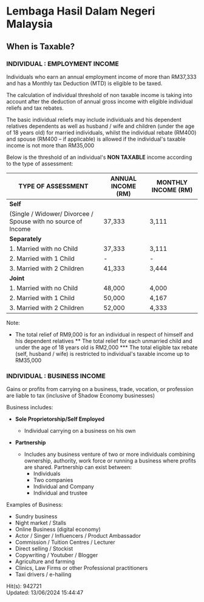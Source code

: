 # Lembaga Hasil Dalam Negeri Malaysia

## When is Taxable?

### INDIVIDUAL : EMPLOYMENT INCOME

Individuals who earn an annual employment income of more than RM37,333 and has a Monthly tax Deduction (MTD) is eligible to be taxed.

The calculation of individual threshold of non taxable income is taking into account after the deduction of annual gross income with eligible individual reliefs and tax rebates.

The basic individual reliefs may include individuals and his dependent relatives dependents as well as husband / wife and children (under the age of 18 years old) for married individuals, whilst the individual rebate (RM400) and spouse (RM400 – if applicable) is allowed if the individual's taxable income is not more than RM35,000

Below is the threshold of an individual's **NON TAXABLE** income according to the type of assessment:

| TYPE OF ASSESSMENT | ANNUAL INCOME (RM) | MONTHLY INCOME (RM) |
|-------------------|---------------------|---------------------|
| **Self** | | |
| (Single / Widower/ Divorcee / Spouse with no source of Income | 37,333 | 3,111 |
| **Separately** | | |
| 1. Married with no Child | 37,333 | 3,111 |
| 2. Married with 1 Child | - | - |
| 3. Married with 2 Children | 41,333 | 3,444 |
| **Joint** | | |
| 1. Married with no Child | 48,000 | 4,000 |
| 2. Married with 1 Child | 50,000 | 4,167 |
| 3. Married with 2 Children | 52,000 | 4,333 |

Note: 
* The total relief of RM9,000 is for an individual in respect of himself and his dependent relatives
** The total relief for each unmarried child and under the age of 18 years old is RM2,000
*** The total eligible tax rebate (self, husband / wife) is restricted to individual's taxable income up to RM35,000

### INDIVIDUAL : BUSINESS INCOME

Gains or profits from carrying on a business, trade, vocation, or profession are liable to tax (inclusive of Shadow Economy businesses)

Business includes:

* **Sole Proprietorship/Self Employed**
  * Individual carrying on a business on his own

* **Partnership**
  * Includes any business venture of two or more individuals combining ownership, authority, work force or running a business where profits are shared. Partnership can exist between:
    * Individuals
    * Two companies
    * Individual and Company
    * Individual and trustee

Examples of Business:

* Sundry business
* Night market / Stalls
* Online Business (digital economy)
* Actor / Singer / Influencers / Product Ambassador
* Commission / Tuition Centres / Lecturer
* Direct selling / Stockist
* Copywriting / Youtuber / Blogger
* Agriculture and farming
* Clinics, Law Firms or other Professional practitioners
* Taxi drivers / e-hailing

Hit(s): 942721  
Updated: 13/06/2024 15:44:47
